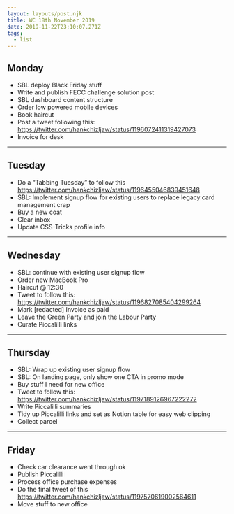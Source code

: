 ```yaml
---
layout: layouts/post.njk
title: WC 18th November 2019
date: 2019-11-22T23:10:07.271Z
tags:
  - list
---
```


## Monday 

- SBL deploy Black Friday stuff
- Write and publish FECC challenge solution post
- SBL dashboard content structure
- Order low powered mobile devices 
- Book haircut
- Post a tweet following this: https://twitter.com/hankchizljaw/status/1196072411319427073
- Invoice for desk

***

## Tuesday 

- Do a “Tabbing Tuesday” to follow this https://twitter.com/hankchizljaw/status/1196455046839451648
- SBL: Implement signup flow for existing users to replace legacy card management crap
- Buy a new coat 
- Clear inbox 
- Update CSS-Tricks profile info

***

## Wednesday

- SBL: continue with existing user signup flow
- Order new MacBook Pro
- Haircut @ 12:30
- Tweet to follow this: https://twitter.com/hankchizljaw/status/1196827085404299264
- Mark [redacted] Invoice as paid 
- Leave the Green Party and join the Labour Party
- Curate Piccalilli links

***

## Thursday 

- SBL: Wrap up existing user signup flow 
- SBL: On landing page, only show one CTA in promo mode
- Buy stuff I need for new office
- Tweet to follow this: https://twitter.com/hankchizljaw/status/1197189126967222272
- Write Piccalilli summaries
- Tidy up Piccalilli links and set as Notion table for easy web clipping
- Collect parcel

***

## Friday 

- Check car clearance went through ok 
- Publish Piccalilli 
- Process office purchase expenses
- Do the final tweet of this https://twitter.com/hankchizljaw/status/1197570619002564611
- Move stuff to new office
